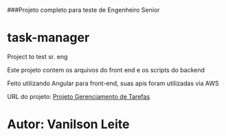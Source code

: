 ###Projeto completo para teste de Engenheiro Senior

# task-manager
Project to test sr. eng

Este projeto contem os arquivos do front end e os scripts do backend

Feito utilizando Angular para front-end, suas apis foram utilizadas via AWS


URL do projeto: [Projeto Gerenciamento de Tarefas](https://d2m3ig7hhzak1a.cloudfront.net/tarefas/listar)


# Autor: Vanilson Leite
